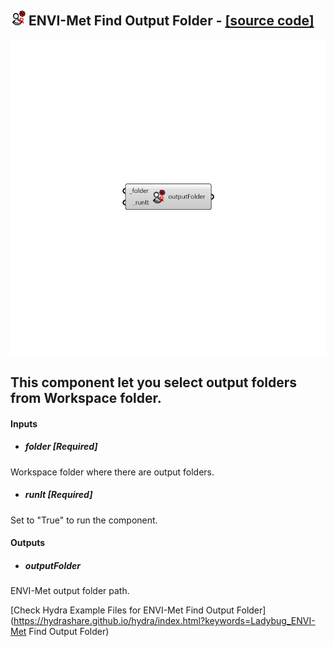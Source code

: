 ## ![](../../images/icons/ENVI-Met_Find_Output_Folder.png) ENVI-Met Find Output Folder - [[source code]](https://github.com/ladybug-tools/ladybug-legacy/tree/master/src/Ladybug_ENVI-Met%20Find%20Output%20Folder.py)

![](../../images/components/ENVI-Met_Find_Output_Folder.png)

This component let you select output folders from Workspace folder.
 -
 

#### Inputs
* ##### folder [Required]
Workspace folder where there are output folders.
* ##### runIt [Required]
Set to "True" to run the component.

#### Outputs
* ##### outputFolder
ENVI-Met output folder path.


[Check Hydra Example Files for ENVI-Met Find Output Folder](https://hydrashare.github.io/hydra/index.html?keywords=Ladybug_ENVI-Met Find Output Folder)